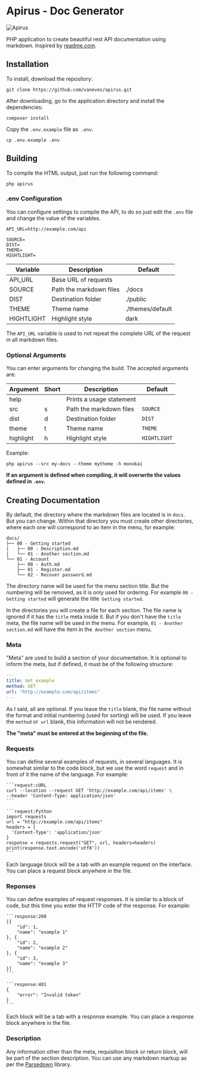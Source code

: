 # Apirus - Doc Generator

![Apirus](https://user-images.githubusercontent.com/146581/82272220-50305680-9950-11ea-92d5-38cbe914d98f.png)

PHP application to create beautiful rest API documentation using markdown. Inspired by [readme.com](https://readme.com/).

## Installation

To install, download the repository:

```
git clone https://github.com/vaneves/apirus.git
```

After downloading, go to the application directory and install the dependencies:

```
composer install
```

Copy the `.env.example` file as` .env`.

```
cp .env.example .env
```

## Building

To compile the HTML output, just run the following command:

```
php apirus
```

### .env Configuration

You can configure settings to compile the API, to do so just edit the `.env` file and change the value of the variables.

```
API_URL=http://example.com/api

SOURCE=
DIST=
THEME=
HIGHTLIGHT=
```

| Variable   | Description             | Default          |
|------------|-------------------------|------------------|
| API_URL    | Base URL of requests    |                  |
| SOURCE     | Path the markdown files | ./docs           |
| DIST       | Destination folder      | ./public         |
| THEME      | Theme name              | ./themes/default |
| HIGHTLIGHT | Highlight style         | dark             |

The `API_URL` variable is used to not repeat the complete URL of the request in all markdown files.

### Optional Arguments

You can enter arguments for changing the build. The accepted arguments are:

| Argument  | Short | Description              | Default      |
|-----------|-------|--------------------------|--------------|
| help      |       | Prints a usage statement |              |
| src       | s     | Path the markdown files  | `SOURCE`     |
| dist      | d     | Destination folder       | `DIST`       |
| theme     | t     | Theme name               | `THEME`      |
| highlight | h     | Highlight style          | `HIGHTLIGHT` |

Example:

```
php apirus --src my-docs --theme mytheme -h monokai
```

**If an argument is defined when compiling, it will overwrite the values defined in `.env`.**

## Creating Documentation

By default, the directory where the markdown files are located is in `docs`. But you can change. Within that directory you must create other directories, where each one will correspond to an item in the menu, for example:

```
docs/
├── 00 - Getting started
|   ├── 00 - Description.md
|   └── 01 - Another section.md
└── 01 - Account
    ├── 00 - Auth.md
    ├── 01 - Register.md
    └── 02 - Recover password.md
```

The directory name will be used for the menu section title. But the numbering will be removed, as it is only used for ordering. For example `00 - Getting started` will generate the title` Getting started`.

In the directories you will create a file for each section. The file name is ignored if it has the `title` meta inside it. But if you don't have the `title` meta, the file name will be used in the menu. For example, `01 - Another section.md` will have the item in the` Another section` menu.

### Meta

"Meta" are used to build a section of your documentation. It is optional to inform the meta, but if defined, it must be of the following structure:

```yaml
---
title: Get example
method: GET
url: "http://example.com/api/items"
---
```

As I said, all are optional. If you leave the `title` blank, the file name without the format and initial numbering (used for sorting) will be used. If you leave the `method` or` url` blank, this information will not be rendered.

**The "meta" must be entered at the beginning of the file.**

### Requests

You can define several examples of requests, in several languages. It is somewhat similar to the code block, but we use the word `request` and in front of it the name of the language. For example:

````
```request:cURL
curl --location --request GET 'http://example.com/api/items' \
--header 'Content-Type: application/json' 
```
````

````
```request:Python
import requests
url = "http://example.com/api/items"
headers = {
  'Content-Type': 'application/json'
}
response = requests.request("GET", url, headers=headers)
print(response.text.encode('utf8'))
```
````

Each language block will be a tab with an example request on the interface. You can place a request block anywhere in the file.

### Reponses

You can define examples of request responses. It is similar to a block of code, but this time you enter the HTTP code of the response. For example:

````
```response:200
[{
    "id": 1,
    "name": "example 1"
}, {
    "id": 2,
    "name": "example 2"
}, {
    "id": 3,
    "name": "example 3"
}]
```
````

````
```response:401
{
	"error": "Invalid token"
}
```
````

Each block will be a tab with a response example. You can place a response block anywhere in the file.

### Description

Any information other than the meta, requisition block or return block, will be part of the section description. You can use any markdown markup as per the [Parsedown](https://github.com/erusev/parsedown) library.